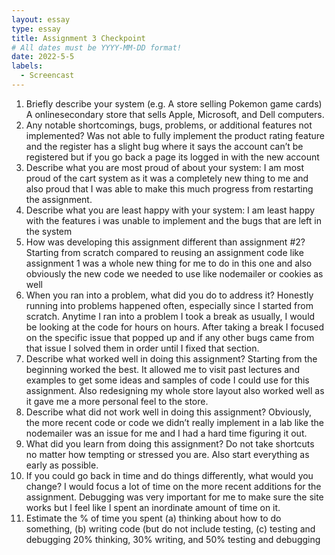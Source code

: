 ```yaml
---
layout: essay
type: essay
title: Assignment 3 Checkpoint
# All dates must be YYYY-MM-DD format!
date: 2022-5-5
labels:
  - Screencast
---
```

1) Briefly describe your system (e.g. A store selling Pokemon game cards)
  A onlinesecondary store that sells Apple, Microsoft, and Dell computers.
2) Any notable shortcomings, bugs, problems, or additional features not implemented?
  Was not able to fully implement the product rating feature and the register has a slight bug where it says the account can’t be registered but if you go back a page its logged in with the new account
3) Describe what you are most proud of about your system:
  I am most proud of the cart system as it was a completely new thing to me and also proud that I was able to make this much progress from restarting the assignment.
4) Describe what you are least happy with your system:
  I am least happy with the features i was unable to implement and the bugs that are left in the system
5) How was developing this assignment different than assignment #2?
  Starting from scratch compared to reusing an assignment code like assignment 1 was a whole new thing for me to do in this one and also obviously the new code we needed to use like nodemailer or cookies as well
6) When you ran into a problem, what did you do to address it?
  Honestly running into problems happened often, especially since I started from scratch. Anytime I ran into a problem I took a break as usually, I would be looking at the code for hours on hours. After taking a break I focused on the specific issue that popped up and if any other bugs came from that issue I solved them in order until I fixed that section.
7) Describe what worked well in doing this assignment?
  Starting from the beginning worked the best. It allowed me to visit past lectures and examples to get some ideas and samples of code I could use for this assignment. Also redesigning my whole store layout also worked well as it gave me a more personal feel to the store.
8) Describe what did not work well in doing this assignment?
  Obviously, the more recent code or code we didn’t really implement in a lab like the nodemailer was an issue for me and I had a hard time figuring it out.
9) What did you learn from doing this assignment?
  Do not take shortcuts no matter how tempting or stressed you are. Also start everything as early as possible.
10) If you could go back in time and do things differently, what would you change?
  I would focus a lot of time on the more recent additions for the assignment. Debugging was very important for me to make sure the site works but I feel like I spent an inordinate amount of time on it.
11) Estimate the % of time you spent (a) thinking about how to do something, (b) writing code (but do not include testing, (c) testing and debugging
  20% thinking, 30% writing, and 50% testing and debugging

